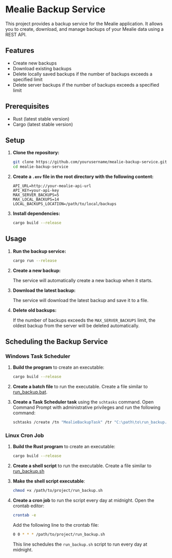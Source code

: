 # Mealie Backup Service

This project provides a backup service for the Mealie application. It allows you to create, download, and manage backups of your Mealie data using a REST API.

## Features

- Create new backups
- Download existing backups
- Delete locally saved backups if the number of backups exceeds a specified limit
- Delete server backups if the number of backups exceeds a specified limit

## Prerequisites

- Rust (latest stable version)
- Cargo (latest stable version)

## Setup

1. **Clone the repository:**

    ```sh
    git clone https://github.com/yourusername/mealie-backup-service.git
    cd mealie-backup-service
    ```

2. **Create a `.env` file in the root directory with the following content:**

    ```env
    API_URL=http://your-mealie-api-url
    API_KEY=your-api-key
    MAX_SERVER_BACKUPS=5
    MAX_LOCAL_BACKUPS=14
    LOCAL_BACKUPS_LOCATION=/path/to/local/backups
    ```

3. **Install dependencies:**

    ```sh
    cargo build --release
    ```

## Usage

1. **Run the backup service:**

    ```sh
    cargo run --release
    ```

2. **Create a new backup:**

    The service will automatically create a new backup when it starts.

3. **Download the latest backup:**

    The service will download the latest backup and save it to a file.

4. **Delete old backups:**

    If the number of backups exceeds the `MAX_SERVER_BACKUPS` limit, the oldest backup from the server will be deleted automatically.

## Scheduling the Backup Service

### Windows Task Scheduler

1. **Build the program** to create an executable:
    ```sh
    cargo build --release
    ```

2. **Create a batch file** to run the executable. Create a file similar to [run_backup.bat](/scripts/run_backup.bat).

3. **Create a Task Scheduler task** using the `schtasks` command. Open Command Prompt with administrative privileges and run the following command:
    ```sh
    schtasks /create /tn "MealieBackupTask" /tr "C:\path\to\run_backup.bat" /sc daily /st 00:00
    ```

### Linux Cron Job

1. **Build the Rust program** to create an executable:
    ```sh
    cargo build --release
    ```

2. **Create a shell script** to run the executable. Create a file similar to [run_backup.sh](scripts/run_backup.sh)

3. **Make the shell script executable**:
    ```sh
    chmod +x /path/to/project/run_backup.sh
    ```

4. **Create a cron job** to run the script every day at midnight. Open the crontab editor:
    ```sh
    crontab -e
    ```

    Add the following line to the crontab file:
    ```sh
    0 0 * * * /path/to/project/run_backup.sh
    ```

    This line schedules the `run_backup.sh` script to run every day at midnight.